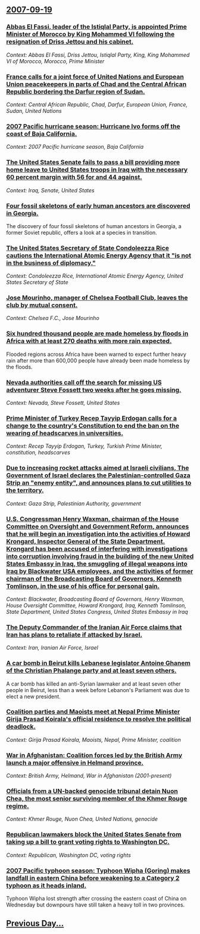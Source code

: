 ## [2007-09-19](/news/2007/09/19/index.md)

### [ Abbas El Fassi, leader of the Istiqlal Party, is appointed Prime Minister of Morocco by King Mohammed VI following the resignation of Driss Jettou and his cabinet.](/news/2007/09/19/abbas-el-fassi-leader-of-the-istiqlal-party-is-appointed-prime-minister-of-morocco-by-king-mohammed-vi-following-the-resignation-of-driss.md)
_Context: Abbas El Fassi, Driss Jettou, Istiqlal Party, King, King Mohammed VI of Morocco, Morocco, Prime Minister_

### [ France calls for a joint force of United Nations and European Union peacekeepers in parts of Chad and the Central African Republic bordering the Darfur region of Sudan. ](/news/2007/09/19/france-calls-for-a-joint-force-of-united-nations-and-european-union-peacekeepers-in-parts-of-chad-and-the-central-african-republic-borderin.md)
_Context: Central African Republic, Chad, Darfur, European Union, France, Sudan, United Nations_

### [ 2007 Pacific hurricane season: Hurricane Ivo forms off the coast of Baja California. ](/news/2007/09/19/2007-pacific-hurricane-season-hurricane-ivo-forms-off-the-coast-of-baja-california.md)
_Context: 2007 Pacific hurricane season, Baja California_

### [ The United States Senate fails to pass a bill providing more home leave to United States troops in Iraq with the necessary 60 percent margin with 56 for and 44 against. ](/news/2007/09/19/the-united-states-senate-fails-to-pass-a-bill-providing-more-home-leave-to-united-states-troops-in-iraq-with-the-necessary-60-percent-margi.md)
_Context: Iraq, Senate, United States_

### [ Four fossil skeletons of early human ancestors are discovered in Georgia. ](/news/2007/09/19/four-fossil-skeletons-of-early-human-ancestors-are-discovered-in-georgia.md)
The discovery of four fossil skeletons of human ancestors in Georgia, a former Soviet republic, offers a look at a species in transition.

### [ The United States Secretary of State Condoleezza Rice cautions the International Atomic Energy Agency that it "is not in the business of diplomacy." ](/news/2007/09/19/the-united-states-secretary-of-state-condoleezza-rice-cautions-the-international-atomic-energy-agency-that-it-is-not-in-the-business-of-di.md)
_Context: Condoleezza Rice, International Atomic Energy Agency, United States Secretary of State_

### [ Jose Mourinho, manager of Chelsea Football Club, leaves the club by mutual consent. ](/news/2007/09/19/josa-c-mourinho-manager-of-chelsea-football-club-leaves-the-club-by-mutual-consent.md)
_Context: Chelsea F.C., Jose Mourinho_

### [ Six hundred thousand people are made homeless by floods in Africa with at least 270 deaths with more rain expected. ](/news/2007/09/19/six-hundred-thousand-people-are-made-homeless-by-floods-in-africa-with-at-least-270-deaths-with-more-rain-expected.md)
Flooded regions across Africa have been warned to expect further heavy rain after more than 600,000 people have already been made homeless by the floods.

### [ Nevada authorities call off the search for missing US adventurer Steve Fossett two weeks after he goes missing. ](/news/2007/09/19/nevada-authorities-call-off-the-search-for-missing-us-adventurer-steve-fossett-two-weeks-after-he-goes-missing.md)
_Context: Nevada, Steve Fossett, United States_

### [ Prime Minister of Turkey Recep Tayyip Erdogan calls for a change to the country's Constitution to end the ban on the wearing of headscarves in universities. ](/news/2007/09/19/prime-minister-of-turkey-recep-tayyip-erdoaan-calls-for-a-change-to-the-country-s-constitution-to-end-the-ban-on-the-wearing-of-headscarve.md)
_Context: Recep Tayyip Erdogan, Turkey, Turkish Prime Minister, constitution, headscarves_

### [ Due to increasing rocket attacks aimed at Israeli civilians, The Government of Israel declares the Palestinian-controlled Gaza Strip an "enemy entity", and announces plans to cut utilities to the territory. ](/news/2007/09/19/due-to-increasing-rocket-attacks-aimed-at-israeli-civilians-the-government-of-israel-declares-the-palestinian-controlled-gaza-strip-an-en.md)
_Context: Gaza Strip, Palestinian Authority, government_

### [ U.S. Congressman Henry Waxman, chairman of the House Committee on Oversight and Government Reform, announces that he will begin an investigation into the activities of Howard Krongard, Inspector General of the State Department.  Krongard has been accused of interfering with investigations into corruption involving fraud in the building of the new United States Embassy in Iraq, the smuggling of illegal weapons into Iraq by Blackwater USA employees, and the activities of former chairman of the Broadcasting Board of Governors, Kenneth Tomlinson, in the use of his office for personal gain.  ](/news/2007/09/19/u-s-congressman-henry-waxman-chairman-of-the-house-committee-on-oversight-and-government-reform-announces-that-he-will-begin-an-investig.md)
_Context: Blackwater, Broadcasting Board of Governors, Henry Waxman, House Oversight Committee, Howard Krongard, Iraq, Kenneth Tomlinson, State Department, United States Congress, United States Embassy in Iraq_

### [ The Deputy Commander of the Iranian Air Force claims that Iran  has plans to retaliate if attacked by Israel. ](/news/2007/09/19/the-deputy-commander-of-the-iranian-air-force-claims-that-iran-has-plans-to-retaliate-if-attacked-by-israel.md)
_Context: Iran, Iranian Air Force, Israel_

### [ A car bomb in Beirut kills Lebanese legislator Antoine Ghanem of the Christian Phalange party and at least seven others. ](/news/2007/09/19/a-car-bomb-in-beirut-kills-lebanese-legislator-antoine-ghanem-of-the-christian-phalange-party-and-at-least-seven-others.md)
A car bomb has killed an anti-Syrian lawmaker and at least seven other people in Beirut, less than a week before Lebanon&#039;s Parliament was due to elect a new president.

### [ Coalition parties and Maoists meet at Nepal Prime Minister Girija Prasad Koirala's official residence to resolve the political deadlock. ](/news/2007/09/19/coalition-parties-and-maoists-meet-at-nepal-prime-minister-girija-prasad-koirala-s-official-residence-to-resolve-the-political-deadlock.md)
_Context: Girija Prasad Koirala, Maoists, Nepal, Prime Minister, coalition_

### [ War in Afghanistan: Coalition forces led by the British Army launch a major offensive in Helmand province. ](/news/2007/09/19/war-in-afghanistan-coalition-forces-led-by-the-british-army-launch-a-major-offensive-in-helmand-province.md)
_Context: British Army, Helmand, War in Afghanistan (2001-present)_

### [ Officials from a UN-backed genocide tribunal detain Nuon Chea, the most senior surviving member of the Khmer Rouge regime. ](/news/2007/09/19/officials-from-a-un-backed-genocide-tribunal-detain-nuon-chea-the-most-senior-surviving-member-of-the-khmer-rouge-regime.md)
_Context: Khmer Rouge, Nuon Chea, United Nations, genocide_

### [ Republican lawmakers block the United States Senate from taking up a bill to grant voting rights to Washington DC. ](/news/2007/09/19/republican-lawmakers-block-the-united-states-senate-from-taking-up-a-bill-to-grant-voting-rights-to-washington-dc.md)
_Context: Republican, Washington DC, voting rights_

### [ 2007 Pacific typhoon season: Typhoon Wipha (Goring) makes landfall in eastern China before weakening to a Category 2 typhoon as it heads inland. ](/news/2007/09/19/2007-pacific-typhoon-season-p-typhoon-wipha-goring-makes-landfall-in-eastern-china-before-weakening-to-a-category-2-typhoon-as-it-heads-i.md)
Typhoon Wipha lost strength after crossing the eastern coast of China on Wednesday but downpours have still taken a heavy toll in two provinces.

## [Previous Day...](/news/2007/09/18/index.md)

